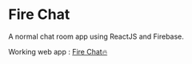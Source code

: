 # Fire Chat

A normal chat room app using ReactJS and Firebase.

Working web app : [Fire Chat🔥](https://fire-chat-ea3df.web.app/)

